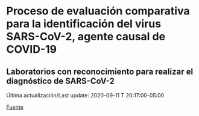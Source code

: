 # Proceso de evaluación comparativa para la identificación del virus SARS-CoV-2, agente causal de COVID-19
## Laboratorios con reconocimiento para realizar el diagnóstico de SARS-CoV-2
 
 Última actualización/Last update: 2020-09-11 T 20:17:00-05:00
 
 [Fuente]( https://www.gob.mx/salud/documentos/coronavirus-covid-19-240014?state=published)
